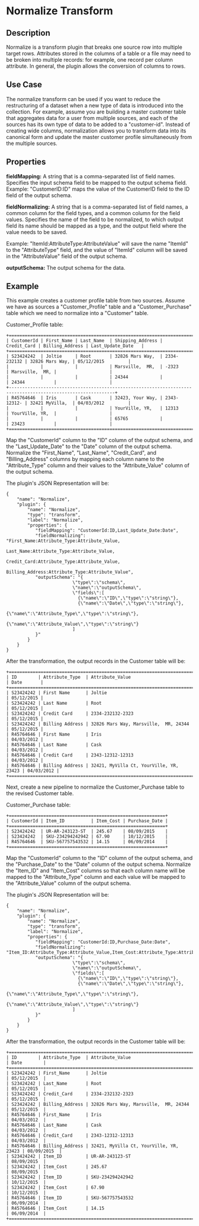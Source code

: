 # Normalize Transform


Description
-----------
Normalize is a transform plugin that breaks one source row into multiple target rows.
Attributes stored in the columns of a table or a file may need to be broken into multiple
records: for example, one record per column attribute. In general, the plugin allows the
conversion of columns to rows.

Use Case
--------
The normalize transform can be used if you want to reduce the restructuring of a dataset
when a new type of data is introduced into the collection. For example, assume you are
building a master customer table that aggregates data for a user from multiple sources,
and each of the sources has its own type of data to be added to a "customer-id". Instead
of creating wide columns, normalization allows you to transform data into its canonical
form and update the master customer profile simultaneously from the multiple sources.

Properties
----------
**fieldMapping:** A string that is a comma-separated list of field names. Specifies the input schema field
to be mapped to the output schema field. Example: "CustomerID:ID" maps the value of the
CustomerID field to the ID field of the output schema.

**fieldNormalizing:** A string that is a comma-separated list of field names, a common
column for the field types, and a common column for the field values. Specifies the name
of the field to be normalized, to which output field its name should be mapped as a type,
and the output field where the value needs to be saved.

Example: "ItemId:AttributeType:AttributeValue" will save the name "ItemId" to the
"AttributeType" field, and the value of "ItemId" column will be saved in the
"AttributeValue" field of the output schema.

**outputSchema:** The output schema for the data.

Example
-------
This example creates a customer profile table from two sources. Assume we have as sources
a "Customer_Profile" table and a "Customer_Purchase" table which we need to normalize into
a "Customer" table.

Customer_Profile table:

    +==============================================================================================================+
    | CustomerId | First_Name | Last_Name  | Shipping_Address | Credit_Card | Billing_Address | Last_Update_Date   |
    +==============================================================================================================+
    | S23424242  | Joltie     | Root       | 32826 Mars Way,  | 2334-232132 | 32826 Mars Way, | 05/12/2015         |
    |            |            |            | Marsville,  MR,  | -2323       | Marsville,  MR, |                    |
    |            |            |            | 24344            |             | 24344           |                    |
    +--------------------------------------------------------------------------------------------------------------+
    | R45764646  | Iris       | Cask       | 32423, Your Way, | 2343-12312- | 32421 MyVilla,  | 04/03/2012         |
    |            |            |            | YourVille, YR,   | 12313       | YourVille, YR,  |                    |
    |            |            |            | 65765            |             | 23423           |                    |
    +==============================================================================================================+

Map the "CustomerId" column to the "ID" column of the output schema, and the
"Last_Update_Date" to the "Date" column of the output schema. Normalize the "First_Name",
"Last_Name", "Credit_Card", and "Billing_Address" columns by mapping each column name to
the "Attribute_Type" column and their values to the "Attribute_Value" column of the output
schema.

The plugin's JSON Representation will be:

    {
        "name": "Normalize",
        "plugin": {
            "name": "Normalize",
            "type": "transform",
            "label": "Normalize",
            "properties": {
               "fieldMapping": "CustomerId:ID,Last_Update_Date:Date",
               "fieldNormalizing": "First_Name:Attribute_Type:Attribute_Value,
                                    Last_Name:Attribute_Type:Attribute_Value,
                                    Credit_Card:Attribute_Type:Attribute_Value,
                                    Billing_Address:Attribute_Type:Attribute_Value",
               "outputSchema": "{
                             \"type\":\"schema\",
                             \"name\":\"outputSchema\",
                             \"fields\":[
                               {\"name\":\"ID\",\"type\":\"string\"},
                               {\"name\":\"Date\",\"type\":\"string\"},
                               {\"name\":\"Attribute_Type\",\"type\":\"string\"},
                               {\"name\":\"Attribute_Value\",\"type\":\"string\"}
                             ]
               }"
            }
        }
    }


After the transformation, the output records in the Customer table will be:

    +====================================================================================+
    | ID        | Attribute_Type  | Attribute_Value                         | Date       |
    +====================================================================================+
    | S23424242 | First Name      | Joltie                                  | 05/12/2015 |
    | S23424242 | Last Name       | Root                                    | 05/12/2015 |
    | S23424242 | Credit Card     | 2334-232132-2323                        | 05/12/2015 |
    | S23424242 | Billing Address | 32826 Mars Way, Marsville,  MR, 24344   | 05/12/2015 |
    | R45764646 | First Name      | Iris                                    | 04/03/2012 |
    | R45764646 | Last Name       | Cask                                    | 04/03/2012 |
    | R45764646 | Credit Card     | 2343-12312-12313                        | 04/03/2012 |
    | R45764646 | Billing Address | 32421, MyVilla Ct, YourVille, YR, 23423 | 04/03/2012 |
    +====================================================================================+

Next, create a new pipeline to normalize the Customer_Purchase table to the revised Customer table.

Customer_Purchase table:

    +===========================================================+
    | CustomerId | Item_ID          | Item_Cost | Purchase_Date |
    +===========================================================+
    | S23424242  | UR-AR-243123-ST  | 245.67    | 08/09/2015    |
    | S23424242  | SKU-234294242942 | 67.90     | 10/12/2015    |
    | R45764646  | SKU-567757543532 | 14.15     | 06/09/2014    |
    +===========================================================+

Map the "CustomerId" column to the "ID" column of the output schema, and the
"Purchase_Date" to the "Date" column of the output schema. Normalize the "Item_ID" and
"Item_Cost" columns so that each column name will be mapped to the "Attribute_Type" column
and each value will be mapped to the "Attribute_Value" column of the output schema.

The plugin's JSON Representation will be:

    {
        "name": "Normalize",
        "plugin": {
            "name": "Normalize",
            "type": "transform",
            "label": "Normalize",
            "properties": {
               "fieldMapping": "CustomerId:ID,Purchase_Date:Date",
               "fieldNormalizing": "Item_ID:Attribute_Type:Attribute_Value,Item_Cost:Attribute_Type:Attribute_Value",
               "outputSchema": "{
                             \"type\":\"schema\",
                             \"name\":\"outputSchema\",
                             \"fields\":[
                               {\"name\":\"ID\",\"type\":\"string\"},
                               {\"name\":\"Date\",\"type\":\"string\"},
                               {\"name\":\"Attribute_Type\",\"type\":\"string\"},
                               {\"name\":\"Attribute_Value\",\"type\":\"string\"}
                             ]
               }"
            }
        }
    }

After the transformation, the output records in the Customer table will be:

    +=====================================================================================+
    | ID        | Attribute_Type  | Attribute_Value                         | Date        |
    +=====================================================================================+
    | S23424242 | First_Name      | Joltie                                  | 05/12/2015  |
    | S23424242 | Last_Name       | Root                                    | 05/12/2015  |
    | S23424242 | Credit_Card     | 2334-232132-2323                        | 05/12/2015  |
    | S23424242 | Billing_Address | 32826 Mars Way, Marsville,  MR, 24344   | 05/12/2015  |
    | R45764646 | First_Name      | Iris                                    | 04/03/2012  |
    | R45764646 | Last_Name       | Cask                                    | 04/03/2012  |
    | R45764646 | Credit_Card     | 2343-12312-12313                        | 04/03/2012  |
    | R45764646 | Billing_Address | 32421, MyVilla Ct, YourVille, YR, 23423 | 08/09/2015  |
    | S23424242 | Item_ID         | UR-AR-243123-ST                         | 08/09/2015  |
    | S23424242 | Item_Cost       | 245.67                                  | 08/09/2015  |
    | S23424242 | Item_ID         | SKU-234294242942                        | 10/12/2015  |
    | S23424242 | Item_Cost       | 67.90                                   | 10/12/2015  |
    | R45764646 | Item_ID         | SKU-567757543532                        | 06/09/2014  |
    | R45764646 | Item_Cost       | 14.15                                   | 06/09/2014  |
    +=====================================================================================+
